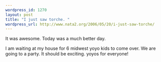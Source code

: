 ```yaml
--- 
wordpress_id: 1270
layout: post
title: "I just saw torche. "
wordpress_url: http://www.nata2.org/2006/05/20/i-just-saw-torche/
---
```

It was awesome. Today was a much better day.

I am waiting at my house for 6 midwest yoyo kids to come over. We are going to a party. It should be exciting. yoyos for everyone!
